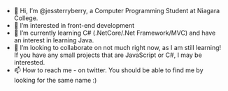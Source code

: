 - 👋 Hi, I’m @jessterryberry, a Computer Programming Student at Niagara College.
- 👀 I’m interested in front-end development
- 🌱 I’m currently learning C# (.NetCore/.Net Framework/MVC) and have an interest in learning Java.
- 💞️ I’m looking to collaborate on not much right now, as I am still learning! If you have any small projects that are JavaScript or C#, I may be interested.
- 📫 How to reach me - on twitter. You should be able to find me by looking for the same name :)

<!---
jessterryberry/jessterryberry is a ✨ special ✨ repository because its `README.md` (this file) appears on your GitHub profile.
You can click the Preview link to take a look at your changes.
--->
